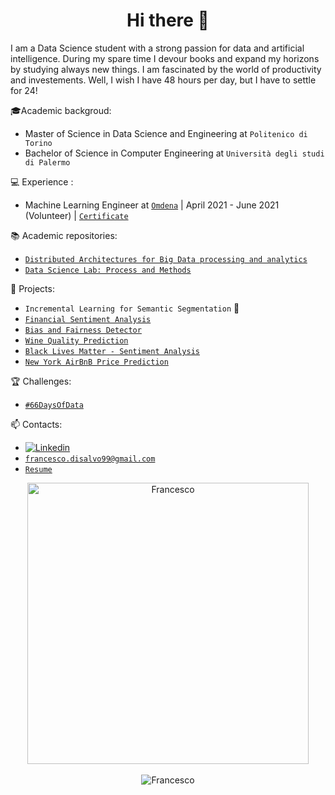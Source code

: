 <h1 align="center"> Hi there 👋<br/> </h1> 

I am a Data Science student with a strong passion for data and artificial intelligence. During my spare time I devour books and expand my horizons by studying always new things. I am fascinated by the world of productivity and investements. Well, I wish I have 48 hours per day, but I have to settle for 24! 


🎓Academic backgroud: 
* Master of Science in Data Science and Engineering at `Politenico di Torino` 
* Bachelor of Science in Computer Engineering at `Università degli studi di Palermo` 

💻 Experience :
* Machine Learning Engineer at [`Omdena`](https://omdena.com/) | April 2021 - June 2021 (Volunteer) | [`Certificate`](https://drive.google.com/file/d/10fQBl_Ka_vNTnCvq0duJIKSCbSVFWkou/view?usp=sharing)

📚 Academic repositories: 
* [`Distributed Architectures for Big Data processing and analytics`](https://github.com/francescodisalvo05/polito-distributed-architectures) 
* [`Data Science Lab: Process and Methods`](https://github.com/francescodisalvo05/polito-data-science-lab)

🔨 Projects: 
* `Incremental Learning for Semantic Segmentation` 👷
* [`Financial Sentiment Analysis`](https://github.com/sicilian-scientists/financial-sentiment-analysis)
* [`Bias and Fairness Detector`](https://github.com/francescodisalvo05/bias-fairness-detector)
* [`Wine Quality Prediction`](https://github.com/francescodisalvo05/wine-quality-prediction)
* [`Black Lives Matter - Sentiment Analysis`](https://github.com/francescodisalvo05/Twitter-Black-Lives-Matter-SA)
* [`New York AirBnB Price Prediction`](https://github.com/francescodisalvo05/airbnb-price-prediction)

🏆 Challenges: 
* [`#66DaysOfData`](https://github.com/francescodisalvo05/66DaysOfData)

📫 Contacts:
* [![Linkedin](https://img.shields.io/badge/-LinkedIn-blue?style=flat&logo=Linkedin&logoColor=white)](https://www.linkedin.com/in/francescodisalvo-pa/)
* [`francesco.disalvo99@gmail.com`](mailto:francesco.disalvo99@gmail.com)
* [`Resume`](https://drive.google.com/file/d/19FWfsKlPg_hrvUecTPRihrbAkZqen_dr/view?usp=sharing)

<p align="center"> 
<img width="450"  src="https://github-readme-streak-stats.herokuapp.com?user=francescodisalvo05&theme=dark&hide_border=true" alt="Francesco " /> <br /><br />
<img  src="https://komarev.com/ghpvc/?username=your-github-username&color=blue" alt="Francesco " /> <br />
</p>
